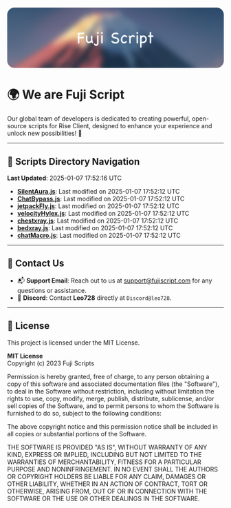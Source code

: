 ![Banner](.github/b.webp)

# 🌍 **We are Fuji Script**

Our global team of developers is dedicated to creating powerful, open-source scripts for Rise Client, designed to enhance your experience and unlock new possibilities! 🌟

---
<!-- SCRIPTS_NAVIGATION_START -->
## 📂 **Scripts Directory Navigation**

**Last Updated**: 2025-01-07 17:52:16 UTC

- **[SilentAura.js](scripts/SilentAura.js)**: Last modified on 2025-01-07 17:52:12 UTC
- **[ChatBypass.js](scripts/ChatBypass.js)**: Last modified on 2025-01-07 17:52:12 UTC
- **[jetpackFly.js](scripts/jetpackFly.js)**: Last modified on 2025-01-07 17:52:12 UTC
- **[velocityHylex.js](scripts/velocityHylex.js)**: Last modified on 2025-01-07 17:52:12 UTC
- **[chestxray.js](scripts/chestxray.js)**: Last modified on 2025-01-07 17:52:12 UTC
- **[bedxray.js](scripts/bedxray.js)**: Last modified on 2025-01-07 17:52:12 UTC
- **[chatMacro.js](scripts/chatMacro.js)**: Last modified on 2025-01-07 17:52:12 UTC

<!-- SCRIPTS_NAVIGATION_END -->

---

## 💬 **Contact Us**  
- 📬 **Support Email**: Reach out to us at [support@fujiscript.com](mailto:support@fujiscript.com) for any questions or assistance.  
- 💬 **Discord**: Contact **Leo728** directly at `Discord@leo728`.

---

## 📜 **License**

This project is licensed under the MIT License.  

**MIT License**  
Copyright (c) 2023 Fuji Scripts  

Permission is hereby granted, free of charge, to any person obtaining a copy of this software and associated documentation files (the "Software"), to deal in the Software without restriction, including without limitation the rights to use, copy, modify, merge, publish, distribute, sublicense, and/or sell copies of the Software, and to permit persons to whom the Software is furnished to do so, subject to the following conditions:  

The above copyright notice and this permission notice shall be included in all copies or substantial portions of the Software.  

THE SOFTWARE IS PROVIDED "AS IS", WITHOUT WARRANTY OF ANY KIND, EXPRESS OR IMPLIED, INCLUDING BUT NOT LIMITED TO THE WARRANTIES OF MERCHANTABILITY, FITNESS FOR A PARTICULAR PURPOSE AND NONINFRINGEMENT. IN NO EVENT SHALL THE AUTHORS OR COPYRIGHT HOLDERS BE LIABLE FOR ANY CLAIM, DAMAGES OR OTHER LIABILITY, WHETHER IN AN ACTION OF CONTRACT, TORT OR OTHERWISE, ARISING FROM, OUT OF OR IN CONNECTION WITH THE SOFTWARE OR THE USE OR OTHER DEALINGS IN THE SOFTWARE.  
